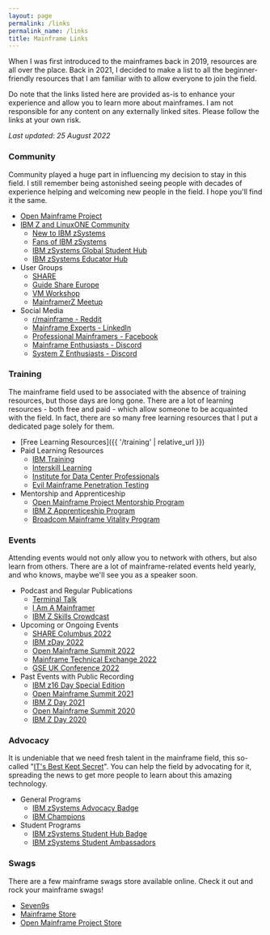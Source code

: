 ```yaml
---
layout: page
permalink: /links
permalink_name: /links
title: Mainframe Links
---
```


When I was first introduced to the mainframes back in 2019, resources are all over the place. Back in 2021, I decided to make a list to all the beginner-friendly resources that I am familiar with to allow everyone to join the field.

Do note that the links listed here are provided as-is to enhance your experience and allow you to learn more about mainframes. I am not responsible for any content on any externally linked sites. Please follow the links at your own risk.

*Last updated: 25 August 2022*

### Community

Community played a huge part in influencing my decision to stay in this field. I still remember being astonished seeing people with decades of experience helping and welcoming new people in the field. I hope you'll find it the same.

- [Open Mainframe Project](https://openmainframeproject.org/)
- [IBM Z and LinuxONE Community](https://www.ibm.com/community/z/)
  * [New to IBM zSystems](https://ibm.biz/new-to-z)
  * [Fans of IBM zSystems](https://ibm.biz/fansofz)
  * [IBM zSystems Global Student Hub](https://ibm.biz/studenthub)
  * [IBM zSystems Educator Hub](https://ibm.biz/educatorhub)
- User Groups
  * [SHARE](https://www.share.org/)
  * [Guide Share Europe](https://www.gse.org/)
  * [VM Workshop](http://www.vmworkshop.org/)
  * [MainframerZ Meetup](https://www.meetup.com/MainframerZ-London/)
- Social Media
  * [r/mainframe - Reddit](https://www.reddit.com/r/mainframe/)
  * [Mainframe Experts - LinkedIn](https://www.linkedin.com/groups/910927/)
  * [Professional Mainframers - Facebook](https://www.facebook.com/groups/ProfessionalMainframers/)
  * [Mainframe Enthusiasts - Discord](https://discord.gg/eyRjj4t)
  * [System Z Enthusiasts - Discord](https://discord.gg/rFXEVKK7AH)

### Training

The mainframe field used to be associated with the absence of training resources, but those days are long gone. There are a lot of learning resources - both free and paid - which allow someone to be acquainted with the field. In fact, there are so many free learning resources that I put a dedicated page solely for them.

- [Free Learning Resources]({{ '/training' | relative_url }})
- Paid Learning Resources
  * [IBM Training](https://www.ibm.com/training/mainframe/)
  * [Interskill Learning](https://www.interskill.com/)
  * [Institute for Data Center Professionals](https://idcp.marist.edu/zos-program-overview)
  * [Evil Mainframe Penetration Testing](https://evilmainframe.com/)
- Mentorship and Apprenticeship
  * [Open Mainframe Project Mentorship Program](https://www.openmainframeproject.org/projects/mentorship-program)
  * [IBM Z Apprenticeship Program](https://www.franklinapprenticeships.com/job/ibm-z-apprenticeship/)
  * [Broadcom Mainframe Vitality Program](https://mainframe.broadcom.com/education/mainframe-vitality-program)

### Events

Attending events would not only allow you to network with others, but also learn from others. There are a lot of mainframe-related events held yearly, and who knows, maybe we'll see you as a speaker soon.

- Podcast and Regular Publications
  * [Terminal Talk](https://www.terminaltalk.net/)
  * [I Am A Mainframer](https://www.openmainframeproject.org/news/podcast)
  * [IBM Z Skills Crowdcast](https://www.crowdcast.io/ibmz)
- Upcoming or Ongoing Events
  * [SHARE Columbus 2022](https://www.share.org/Events/SHARE-Columbus-2022)
  * [IBM zDay 2022](https://ibmzday.bemyapp.com/2022)
  * [Open Mainframe Summit 2022](https://events.linuxfoundation.org/open-mainframe-summit/)
  * [Mainframe Technical Exchange 2022](https://mainframe.broadcom.com/mainframe-technical-exchange)
  * [GSE UK Conference 2022](https://mainframe.broadcom.com/mainframe-technical-exchange)
- Past Events with Public Recording
  * [IBM z16 Day Special Edition](https://www.ibm.com/community/z/ibm-z16-day-se-2022/)
  * [Open Mainframe Summit 2021](https://www.youtube.com/playlist?list=PL8REpLGaY9QFFr5QMJ0Lh6TkUABpFB1ZB)
  * [IBM Z Day 2021](https://www.ibm.com/community/z/ibm-z-day-2021/)
  * [Open Mainframe Summit 2020](https://www.youtube.com/playlist?list=PL8REpLGaY9QGExAKP21tQ7v952Ri6re9p)
  * [IBM Z Day 2020](https://www.ibm.com/community/z/2020-z-day-replays/)

### Advocacy

It is undeniable that we need fresh talent in the mainframe field, this so-called "[IT's Best Kept Secret](https://www.youtube.com/watch?v=ZRnnc57tJDI)". You can help the field by advocating for it, spreading the news to get more people to learn about this amazing technology.

- General Programs
  * [IBM zSystems Advocacy Badge](https://www.ibm.com/community/z/ibm-zsystems-advocacy-badge-process/)
  * [IBM Champions](https://developer.ibm.com/champions/)
- Student Programs
  * [IBM zSystems Student Hub Badge](https://www.ibm.com/community/z/ibm-z-global-student-hub-badge/)
  * [IBM zSystems Student Ambassadors](https://yourbigyear.com/z-ambassador-powered-by-ibm)

### Swags

There are a few mainframe swags store available online. Check it out and rock your mainframe swags!

- [Seven9s](https://www.etsy.com/shop/Seven9s)
- [Mainframe Store](https://mainframestore.com/)
- [Open Mainframe Project Store](https://store.openmainframeproject.org/)